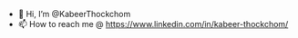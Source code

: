 - 👋 Hi, I’m @KabeerThockchom
- 📫 How to reach me @ https://www.linkedin.com/in/kabeer-thockchom/

<!---
KabeerThockchom/KabeerThockchom is a ✨ special ✨ repository because its `README.md` (this file) appears on your GitHub profile.
You can click the Preview link to take a look at your changes.
--->
